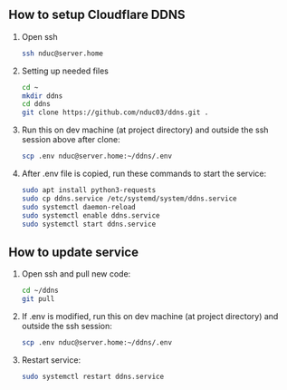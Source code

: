 ## How to setup Cloudflare DDNS
1. Open ssh
    ```sh
    ssh nduc@server.home
    ```

2. Setting up needed files
    ```sh
    cd ~
    mkdir ddns
    cd ddns
    git clone https://github.com/nduc03/ddns.git .
    ```

3. Run this on dev machine (at project directory) and outside the ssh session above after clone:
    ```sh
    scp .env nduc@server.home:~/ddns/.env
    ```

4. After .env file is copied, run these commands to start the service:
    ```sh
    sudo apt install python3-requests
    sudo cp ddns.service /etc/systemd/system/ddns.service
    sudo systemctl daemon-reload
    sudo systemctl enable ddns.service
    sudo systemctl start ddns.service
    ```

## How to update service
1. Open ssh and pull new code:
    ```sh
    cd ~/ddns
    git pull
    ```
2. If .env is modified, run this on  dev machine (at project directory) and outside the ssh session:
    ```sh
    scp .env nduc@server.home:~/ddns/.env
    ```
3. Restart service:
    ```sh
    sudo systemctl restart ddns.service
    ```

